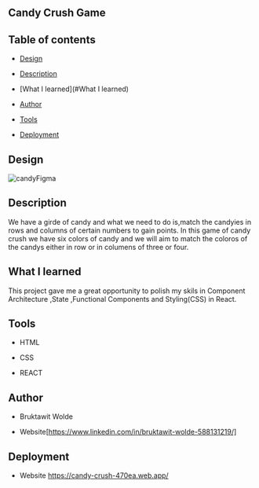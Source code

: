 
## Candy Crush Game 

## Table of contents

   * [Design](#Design)
   
   * [Description](#Description)
   
   * [What I learned](#What I learned)

   * [Author](#Author)
   * [Tools](#Tools)
   * [Deployment](#Deployment)

## Design

![candyFigma](https://user-images.githubusercontent.com/93556946/196817408-a1a49a6d-6543-4c04-97ac-8e1c9a90526c.PNG)


## Description 

We have a girde of candy and what we need to do is,match the candyies in rows and columns of certain numbers to gain points. In this game of candy crush we have six colors of candy and we will aim to match the coloros of the candys either in row or in columens of three or four.

## What I learned 

 This project gave me a  great opportunity to polish  my skils in Component Architecture ,State ,Functional Components and Styling(CSS) in React.
 
 ## Tools
 
   * HTML
   
   * CSS
   
   * REACT

## Author

  * Bruktawit Wolde

  * Website[https://www.linkedin.com/in/bruktawit-wolde-588131219/]

## Deployment

  * Website https://candy-crush-470ea.web.app/











